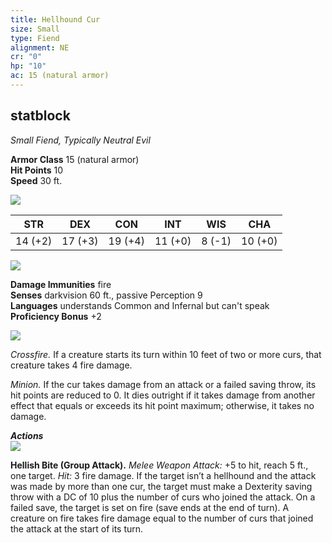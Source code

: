 ```yaml
---
title: Hellhound Cur
size: Small
type: Fiend
alignment: NE
cr: "0"
hp: "10"
ac: 15 (natural armor)
---
```

## statblock

_Small Fiend, Typically Neutral Evil_

**Armor Class** 15 (natural armor)  
**Hit Points** 10  
**Speed** 30 ft.

![](https://www.dndbeyond.com/file-attachments/0/579/stat-block-header-bar.svg)

|STR|DEX|CON|INT|WIS|CHA|
|---|---|---|---|---|---|
|14 (+2)|17 (+3)|19 (+4)|11 (+0)|8 (-1)|10 (+0)|

![](https://www.dndbeyond.com/file-attachments/0/579/stat-block-header-bar.svg)

**Damage Immunities** fire  
**Senses** darkvision 60 ft., passive Perception 9  
**Languages** understands Common and Infernal but can't speak  
**Proficiency Bonus** +2

![](https://www.dndbeyond.com/file-attachments/0/579/stat-block-header-bar.svg)

_Crossfire._ If a creature starts its turn within 10 feet of two or more curs, that creature takes 4 fire damage.

_Minion._ If the cur takes damage from an attack or a failed saving throw, its hit points are reduced to 0. It dies outright if it takes damage from another effect that equals or exceeds its hit point maximum; otherwise, it takes no damage.

_**Actions**_  
![](https://www.dndbeyond.com/file-attachments/0/579/stat-block-header-bar.svg)

**Hellish Bite (Group Attack).** _Melee Weapon Attack:_ +5 to hit, reach 5 ft., one target. _Hit:_ 3 fire damage. If the target isn’t a hellhound and the attack was made by more than one cur, the target must make a Dexterity saving throw with a DC of 10 plus the number of curs who joined the attack. On a failed save, the target is set on fire (save ends at the end of turn). A creature on fire takes fire damage equal to the number of curs that joined the attack at the start of its turn.